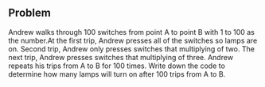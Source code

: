 
## Problem

Andrew walks through 100 switches from point A to point B with 1 to 100 as the number.At the first trip, Andrew presses all of the switches so lamps are on. Second trip, Andrew only presses switches that multiplying of two. The next trip, Andrew presses switches that multiplying of three. Andrew repeats his trips from A to B for 100 times. Write down the code to determine how many lamps will turn on after 100 trips from A to B.
